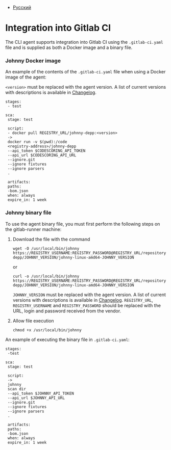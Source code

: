 - [Русский](../../agent/gitlab-ci/)

# Integration into Gitlab CI

The CLI agent supports integration into Gitlab CI using the `.gitlab-ci.yaml` file and is supplied as both a Docker image and a binary file.

### Johnny Docker image

An example of the contents of the `.gitlab-ci.yaml` file when using a Docker image of the agent:

`<version>` must be replaced with the agent version. A list of current versions with descriptions is available in [Changelog](/changelog/johnny-changelog.en/).

```
stages:
 - test

sca:
 stage: test

 script:
 - docker pull REGISTRY_URL/johnny-depp:<version>
 ->
 docker run -v $(pwd):/code
 <registry-address>/johnny-depp
 --api_token $CODESCORING_API_TOKEN
 --api_url $CODESCORING_API_URL
 --ignore.git
 --ignore fixtures
 --ignore parsers
 .

 artifacts:
 paths:
 -bom.json
 when: always
 expire_in: 1 week
```

### Johnny binary file

To use the agent binary file, you must first perform the following steps on the gitlab-runner machine:

1. Download the file with the command

   ```
   wget -O /usr/local/bin/johnny https://REGISTRY_USERNAME:REGISTRY_PASSWORD@REGISTRY_URL/repository/files/codescoring/johnny-depp/JOHNNY_VERSION/johnny-linux-amd64-JOHNNY_VERSION
   ```

   or

   ```
   curl -o /usr/local/bin/johnny https://REGISTRY_USERNAME:REGISTRY_PASSWORD@REGISTRY_URL/repository/files/codescoring/johnny-depp/JOHNNY_VERSION/johnny-linux-amd64-JOHNNY_VERSION
   ```

   `JOHNNY_VERSION` must be replaced with the agent version. A list of current versions with descriptions is available in [Changelog](/changelog/johnny-changelog.en/). `REGISTRY_URL`, `REGISTRY_USERNAME` and `REGISTRY_PASSWORD` should be replaced with the URL, login and password received from the vendor.

1. Allow file execution

   ```
   chmod +x /usr/local/bin/johnny
   ```

An example of executing the binary file in `.gitlab-ci.yaml`:

```
stages:
 -test

sca:
 stage: test

 script:
 ->
 johnny
 scan dir
 --api_token $JOHNNY_API_TOKEN
 --api_url $JOHNNY_API_URL
 --ignore.git
 --ignore fixtures
 --ignore parsers
 .

 artifacts:
 paths:
 -bom.json
 when: always
 expire_in: 1 week
```
